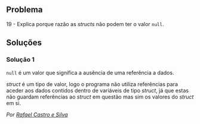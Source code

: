 ## Problema

19 - Explica porque razão as _structs_ não podem ter o valor `null`.

## Soluções

### Solução 1

`null` é um valor que significa a ausência de uma referência a dados.

 _struct_ é um tipo de valor, logo o programa não utiliza referências para
aceder aos dados contidos dentro de variáveis de tipo _struct_, já que estas
não guardam referências ao _struct_ em questão mas sim os valores do _struct_
em si.

*Por [Rafael Castro e Silva](https://github.com/RafaelCS-Aula)*

